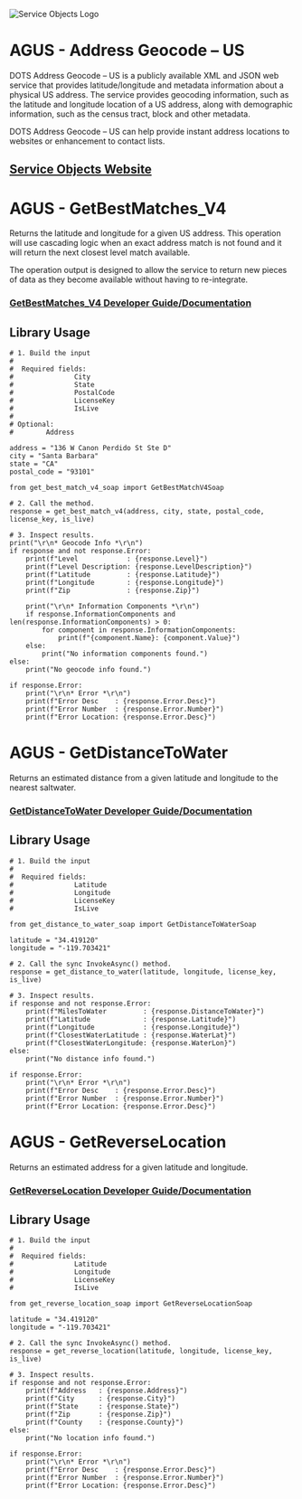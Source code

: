 ﻿![Service Objects Logo](https://www.serviceobjects.com/wp-content/uploads/2021/05/SO-Logo-with-TM.gif "Service Objects Logo")

# AGUS - Address Geocode – US

DOTS Address Geocode – US is a publicly available XML and JSON web service that provides latitude/longitude and metadata information about a physical US address. The service provides geocoding information, such as the latitude and longitude location of a US address, along with demographic information, such as the census tract, block and other metadata.

DOTS Address Geocode – US can help provide instant address locations to websites or enhancement to contact lists.

## [Service Objects Website](https://serviceobjects.com)

# AGUS - GetBestMatches_V4

Returns the latitude and longitude for a given US address. This operation will use cascading logic when an exact address match is not found and it will return the next closest level match available. 

The operation output is designed to allow the service to return new pieces of data as they become available without having to re-integrate. 

### [GetBestMatches_V4 Developer Guide/Documentation](https://www.serviceobjects.com/docs/dots-address-geocode-us/agus-operations/agus-getbestmatch_v4-recommended/)

## Library Usage

```
# 1. Build the input
#
#  Required fields:
#               City 
#               State
#               PostalCode
#               LicenseKey
#               IsLive
# 
# Optional:
#        Address

address = "136 W Canon Perdido St Ste D"
city = "Santa Barbara"
state = "CA"
postal_code = "93101"

from get_best_match_v4_soap import GetBestMatchV4Soap

# 2. Call the method.
response = get_best_match_v4(address, city, state, postal_code, license_key, is_live)

# 3. Inspect results.
print("\r\n* Geocode Info *\r\n")
if response and not response.Error:
    print(f"Level            : {response.Level}")
    print(f"Level Description: {response.LevelDescription}")
    print(f"Latitude         : {response.Latitude}")
    print(f"Longitude        : {response.Longitude}")
    print(f"Zip              : {response.Zip}")

    print("\r\n* Information Components *\r\n")
    if response.InformationComponents and len(response.InformationComponents) > 0:
        for component in response.InformationComponents:
            print(f"{component.Name}: {component.Value}")
    else:
        print("No information components found.")
else:
    print("No geocode info found.")

if response.Error:
    print("\r\n* Error *\r\n")
    print(f"Error Desc    : {response.Error.Desc}")
    print(f"Error Number  : {response.Error.Number}")
    print(f"Error Location: {response.Error.Desc}")
```

# AGUS - GetDistanceToWater

Returns an estimated distance from a given latitude and longitude to the nearest saltwater.

### [GetDistanceToWater Developer Guide/Documentation](https://www.serviceobjects.com/docs/dots-address-geocode-us/agus-operations/agus-getdistancetowater/)

## Library Usage

```
# 1. Build the input
#
#  Required fields:
#               Latitude
#               Longitude
#               LicenseKey
#               IsLive

from get_distance_to_water_soap import GetDistanceToWaterSoap

latitude = "34.419120"
longitude = "-119.703421"

# 2. Call the sync InvokeAsync() method.
response = get_distance_to_water(latitude, longitude, license_key, is_live)

# 3. Inspect results.
if response and not response.Error:
    print(f"MilesToWater         : {response.DistanceToWater}")
    print(f"Latitude             : {response.Latitude}")
    print(f"Longitude            : {response.Longitude}")
    print(f"ClosestWaterLatitude : {response.WaterLat}")
    print(f"ClosestWaterLongitude: {response.WaterLon}")
else:
    print("No distance info found.")

if response.Error:
    print("\r\n* Error *\r\n")
    print(f"Error Desc    : {response.Error.Desc}")
    print(f"Error Number  : {response.Error.Number}")
    print(f"Error Location: {response.Error.Desc}")
```

# AGUS - GetReverseLocation

Returns an estimated address for a given latitude and longitude.

### [GetReverseLocation Developer Guide/Documentation](https://www.serviceobjects.com/docs/dots-address-geocode-us/agus-operations/agus-getreverselocation/)

## Library Usage

```
# 1. Build the input
#
#  Required fields:
#               Latitude
#               Longitude
#               LicenseKey
#               IsLive

from get_reverse_location_soap import GetReverseLocationSoap

latitude = "34.419120"
longitude = "-119.703421"

# 2. Call the sync InvokeAsync() method.
response = get_reverse_location(latitude, longitude, license_key, is_live)

# 3. Inspect results.
if response and not response.Error:
    print(f"Address   : {response.Address}")
    print(f"City      : {response.City}")
    print(f"State     : {response.State}")
    print(f"Zip       : {response.Zip}")
    print(f"County    : {response.County}")
else:
    print("No location info found.")

if response.Error:
    print("\r\n* Error *\r\n")
    print(f"Error Desc    : {response.Error.Desc}")
    print(f"Error Number  : {response.Error.Number}")
    print(f"Error Location: {response.Error.Desc}")
```
